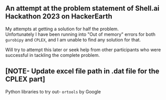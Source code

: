 ## An attempt at the problem statement of Shell.ai Hackathon 2023 on HackerEarth  
 
My attempts at getting a solution for half the problem.  
Unfortunately I have been running into "Out of memory" errors for both ```gurobipy``` and ```CPLEX```, and I am unable to find any solution for that.

Will try to attempt this later or seek help from other participants who were successful in tackling the complete problem.  

## [NOTE- Update excel file path in .dat file for the CPLEX part]

Python libraries to try out- ```ortools``` by Google